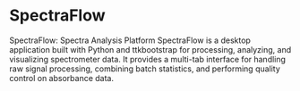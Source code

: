 # SpectraFlow
SpectraFlow: Spectra Analysis Platform SpectraFlow is a desktop application built with Python and ttkbootstrap for processing, analyzing, and visualizing spectrometer data. It provides a multi-tab interface for handling raw signal processing, combining batch statistics, and performing quality control on absorbance data.
